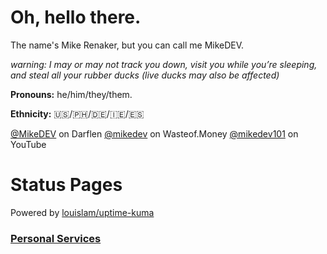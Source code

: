 # Oh, hello there.
The name's Mike Renaker, but you can call me MikeDEV. 

*warning: I may or may not track you down, visit you while you’re sleeping, and steal all your rubber ducks (live ducks may also be affected)*

**Pronouns:** he/him/they/them.

**Ethnicity:** 🇺🇸/🇵🇭/🇩🇪/🇮🇪/🇪🇸

[@MikeDEV](https://darflen.com/users/mikedev) on Darflen
[@mikedev](https://wasteof.money/users/mikedev) on Wasteof.Money
[@mikedev101](https://www.youtube.com/@mikedev101) on YouTube

# Status Pages
Powered by [louislam/uptime-kuma](https://github.com/louislam/uptime-kuma)

### [Personal Services](https://status.mikedev101.cc/status/something)
